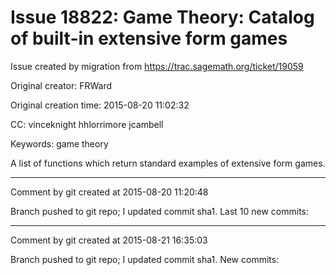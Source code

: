 # Issue 18822: Game Theory: Catalog of built-in extensive form games

Issue created by migration from https://trac.sagemath.org/ticket/19059

Original creator: FRWard

Original creation time: 2015-08-20 11:02:32

CC:  vinceknight hhlorrimore jcambell

Keywords: game theory

A list of functions which return standard examples of extensive form games.


---

Comment by git created at 2015-08-20 11:20:48

Branch pushed to git repo; I updated commit sha1. Last 10 new commits:


---

Comment by git created at 2015-08-21 16:35:03

Branch pushed to git repo; I updated commit sha1. New commits:
